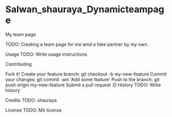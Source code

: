 # Salwan_shauraya_Dynamicteampage
 
  My team page


TODO: Creating a team page for me amd a fake partner by my own.

Usage TODO: Write usage instructions

Contributing

Fork it!
Create your feature branch: git checkout -b my-new-feature
Commit your changes: git commit -am 'Add some feature'
Push to the branch: git push origin my-new-feature
Submit a pull request :D
History TODO: Write history

Credits TODO: shauraya

License TODO: Mit license
